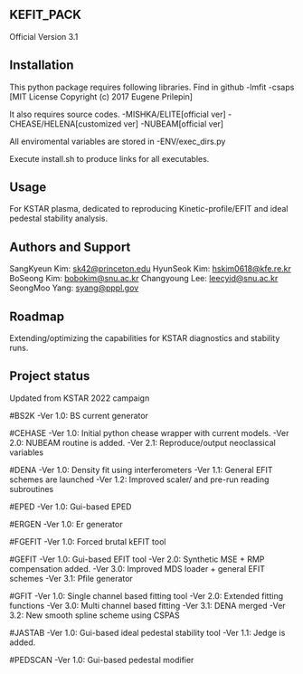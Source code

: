 ## KEFIT_PACK
Official Version 3.1

## Installation
This python package requires following libraries.
Find in github
-lmfit
-csaps
[MIT License Copyright (c) 2017 Eugene Prilepin]

It also requires source codes.
-MISHKA/ELITE[official ver]
-CHEASE/HELENA[customized ver]
-NUBEAM[official ver]

All enviromental variables are stored in
-ENV/exec_dirs.py

Execute install.sh to produce links for all executables.

## Usage
For KSTAR plasma, dedicated to reproducing Kinetic-profile/EFIT and ideal pedestal stability analysis.

## Authors and Support
SangKyeun Kim: sk42@princeton.edu
HyunSeok Kim: hskim0618@kfe.re.kr
BoSeong Kim: bobokim@snu.ac.kr
Changyoung Lee: leecyid@snu.ac.kr
SeongMoo Yang: syang@pppl.gov

## Roadmap
Extending/optimizing the capabilities for KSTAR diagnostics and stability runs.

## Project status
Updated from KSTAR 2022 campaign

#BS2K
-Ver 1.0: BS current generator

#CEHASE
-Ver 1.0: Initial python chease wrapper with current models.
-Ver 2.0: NUBEAM routine is added.
-Ver 2.1: Reproduce/output neoclassical variables

#DENA
-Ver 1.0: Density fit using interferometers 
-Ver 1.1: General EFIT schemes are launched 
-Ver 1.2: Improved scaler/ and pre-run reading subroutines

#EPED
-Ver 1.0: Gui-based EPED

#ERGEN
-Ver 1.0: Er generator

#FGEFIT
-Ver 1.0: Forced brutal kEFIT tool

#GEFIT
-Ver 1.0: Gui-based EFIT tool
-Ver 2.0: Synthetic MSE + RMP compensation added.
-Ver 3.0: Improved MDS loader + general EFIT schemes
-Ver 3.1: Pfile generator

#GFIT
-Ver 1.0: Single channel based fitting tool
-Ver 2.0: Extended fitting functions
-Ver 3.0: Multi channel based fitting
-Ver 3.1: DENA merged
-Ver 3.2: New smooth spline scheme using CSPAS

#JASTAB
-Ver 1.0: Gui-based ideal pedestal stability tool
-Ver 1.1: Jedge is added.

#PEDSCAN
-Ver 1.0: Gui-based pedestal modifier
